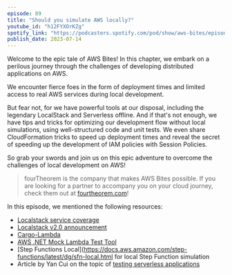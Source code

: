 ```yaml
---
episode: 89
title: "Should you simulate AWS locally?"
youtube_id: "h12FYXOrKZg"
spotify_link: "https://podcasters.spotify.com/pod/show/aws-bites/episodes/89--Should-you-simulate-AWS-locally-e26kabf"
publish_date: 2023-07-14
---
```


Welcome to the epic tale of AWS Bites! In this chapter, we embark on a perilous journey through the challenges of developing distributed applications on AWS.

We encounter fierce foes in the form of deployment times and limited access to real AWS services during local development.

But fear not, for we have powerful tools at our disposal, including the legendary LocalStack and Serverless offline. And if that's not enough, we have tips and tricks for optimizing our development flow without local simulations, using well-structured code and unit tests. We even share CloudFormation tricks to speed up deployment times and reveal the secret of speeding up the development of IAM policies with Session Policies.

So grab your swords and join us on this epic adventure to overcome the challenges of local development on AWS!


> fourTheorem is the company that makes AWS Bites possible. If you are looking for a partner to accompany you on your cloud journey, check them out at [fourtheorem.com](https://fourtheorem.com)!


In this episode, we mentioned the following resources:

- [Localstack service coverage](https://docs.localstack.cloud/user-guide/aws/feature-coverage/)
- [Localstack v2.0 announcement](https://www.infoq.com/news/2023/04/localstack-aws-version-two-ga/)
- [Cargo-Lambda](https://www.cargo-lambda.info/)
- [AWS .NET Mock Lambda Test Tool](https://aws.amazon.com/blogs/developer/debugging-net-core-aws-lambda-functions-using-the-aws-net-mock-lambda-test-tool/)
- [Step Functions Local](https://docs.aws.amazon.com/step-functions/latest/dg/sfn-local.html for local Step Function simulation
- Article by Yan Cui on the topic of [testing serverless applications](https://theburningmonk.com/2022/05/my-testing-strategy-for-serverless-applications/)
